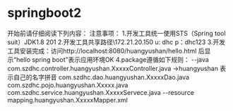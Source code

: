 # springboot2
开始前请仔细阅读下列内容：
注意事项：
1.开发工具统一使用STS（Spring tool suit）JDK1.8 201
2.开发工具共享路径\\172.21.20.150 u: dhc p：dhc123
3.开发工具安装完成：访问http://localhost:8080/huangyushan/hello.html
后显示“hello spring boot”表示应用环境OK
4.package遵循如下规则：
    --java
      com.szdhc.controller.huangyushan.XxxxxController.java    ->huangyushan 表示自己的名字拼音
      com.szdhc.dao.huangyushan.XxxxxDao.java
      com.szdhc.pojo.huangyushan.Xxxxx.java
      com.szdhc.service.huangyushan.XxxxxServece.java
    --resource
      mapping.huangyushan.XxxxxMapper.xml
      
